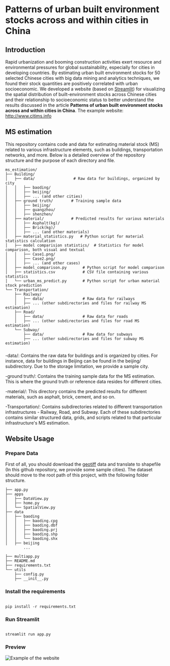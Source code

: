 # Patterns of urban built environment stocks across and within cities in China

## Introduction
Rapid urbanization and booming construction activities exert resource and environmental pressures for global sustainability, especially for cities in developing countries. By estimating urban built environment stocks for 50 selected Chinese cities with big data mining and analytics techniques, we found their stock quantities are positively correlated with urban socioeconomic. We developed a website (based on [Streamlit](https://streamlit.io/)) for visualizing the spatial distribution of built-environment stocks across Chinese cities and their relationship to socioeconomic status to better understand the results discussed in the article **Patterns of urban built environment stocks across and within cities in China**. The example website: http://www.citims.info

## MS estimation
This repository contains code and data for estimating material stock (MS) related to various infrastructure elements, such as buildings, transportation networks, and more. Below is a detailed overview of the repository structure and the purpose of each directory and file.

```
ms_estimation/
├── Building/
│   ├── data/                 # Raw data for buildings, organized by city
│   │   ├── baoding/
│   │   ├── beijing/
│   │   ├── ... (and other cities)
│   ├── ground truth/        # Training sample data
│   │   ├── beijing/
│   │   ├── guangzhou/
│   │   ├── shenzhen/
│   ├── material/            # Predicted results for various materials
│   │   ├── Asphalt(kg)/
│   │   ├── Brick(kg)/
│   │   ├── ... (and other materials)
│   ├── material_statistics.py   # Python script for material statistics calculation
│   ├── model comparision statistics/  # Statistics for model comparison, both visual and textual
│   │   ├── Case1.png/
│   │   ├── Case2.png/
│   │   ├── ... (and other cases)
│   ├── model_comparison.py       # Python script for model comparison
│   ├── statistics.csv            # CSV file containing various statistics
│   └── urban_ms_predict.py       # Python script for urban material stock prediction
└── Transportation/
    ├── Railway/
    │   ├── data/                 # Raw data for railways
    │   ├── ... (other subdirectories and files for railway MS estimation)
    ├── Road/
    │   ├── data/                 # Raw data for roads
    │   ├── ... (other subdirectories and files for road MS estimation)
    └── Subway/
        ├── data/                 # Raw data for subways
        ├── ... (other subdirectories and files for subway MS estimation)
```

###
-data/: Contains the raw data for buildings and is organized by cities. For instance, data for buildings in Beijing can be found in the beijing/ subdirectory. Due to the storage limitation, we provide a sample city.

-ground truth/: Contains the training sample data for the MS estimation. This is where the ground truth or reference data resides for different cities.

-material/: This directory contains the predicted results for different materials, such as asphalt, brick, cement, and so on.

-Transportation/: Contains subdirectories related to different transportation infrastructures - Railway, Road, and Subway. Each of these subdirectories contains similar structured data, grids, and scripts related to that particular infrastructure's MS estimation.

## Website Usage
### Prepare Data
First of all, you should download the [geotiff](https://figshare.com/articles/journal_contribution/High-resolution_built_environment_stocks_within_cities_in_China/19387439) data and translate to shapefile (In this github repository, we provide some sample cities). The dataset should move to the root path of this project, with the following folder structure.

```
├── app.py
├── apps
│   ├── DataView.py
│   ├── home.py
│   └── SpatialView.py
├── data
│   ├── baoding
│   │   ├── baoding.cpg
│   │   ├── baoding.dbf
│   │   ├── baoding.prj
│   │   ├── baoding.shp
│   │   └── baoding.shx
│   ├── beijing
        ...

├── multiapp.py
├── README.md
├── requirements.txt
└── utils
    ├── config.py
    ├── __init__.py

```

### Install the requirements
```shell

pip install -r requirements.txt

```

### Run Streamlit
```shell

streamlit run app.py

```

### Preview

![Example of the website](https://i.loli.net/2021/06/28/FDfqdwACiKcXBQZ.png)

